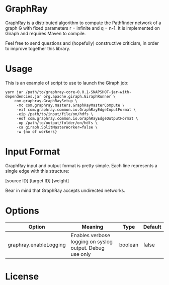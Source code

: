 # GraphRay

GraphRay is a distributed algorithm to compute the Pathfinder network of a graph G with fixed parameters r = infinite and q = n-1. It is implemented on Giraph and requires Maven to compile.

Feel free to send questions and (hopefully) constructive criticism, in order to improve together this library.

# Usage

This is an example of script to use to launch the Giraph job:

```
yarn jar /path/to/graphray-core-0.0.1-SNAPSHOT-jar-with-dependencies.jar org.apache.giraph.GiraphRunner \
	com.graphray.GraphRaySetup \
	 -mc com.graphray.masters.GraphRayMasterCompute \
	 -eif com.graphray.common.io.GraphRayEdgeInputFormat \
	 -eip /path/to/input/file/on/hdfs \
	 -eof com.graphray.common.io.GraphRayEdgeOutputFormat \
	 -op /path/to/output/folder/on/hdfs \
	 -ca giraph.SplitMasterWorker=false \
     -w {no of workers}
```

# Input Format

GraphRay input and output format is pretty simple. Each line represents a single edge with this structure:

\[source ID] \[target ID] [weight]

Bear in mind that GraphRay accepts undirected networks. 

# Options

| Option | Meaning | Type | Default |
| ------ | ------ | ------ | ------ |
| graphray.enableLogging | Enables verbose logging on syslog output. Debug use only | boolean | false |

# License

